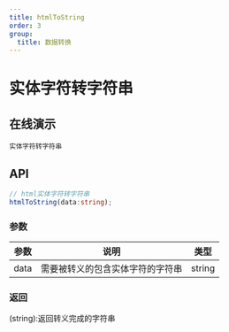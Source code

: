 ```yaml
---
title: htmlToString
order: 3
group:
  title: 数据转换
---
```


# 实体字符转字符串

## 在线演示

<code src="./HtmlToString.tsx">实体字符转字符串</code>


## API

```typescript
// html实体字符转字符串
htmlToString(data:string);
```

### 参数

| 参数     | 说明                                                                              | 类型 |
| -------- | --------------------------------------------------------------------------------- | ---- |
| data     | 需要被转义的包含实体字符的字符串                                                                | string  |

### 返回

(string):返回转义完成的字符串